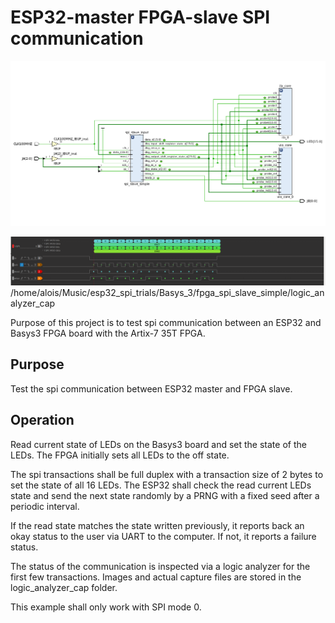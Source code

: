ESP32-master FPGA-slave SPI communication
=========================================
![Captured communication](./logic_analyzer_cap/From_vivado/schematic.png)


![Captured communication](./logic_analyzer_cap/with_fpga/full_duplex.png)
/home/alois/Music/esp32_spi_trials/Basys_3/fpga_spi_slave_simple/logic_analyzer_cap

Purpose of this project is to test spi communication between an ESP32 and Basys3 FPGA board with the Artix-7 35T FPGA.

## Purpose 

Test the spi communication between ESP32 master and FPGA slave.

## Operation

Read current state of LEDs on the Basys3 board and set the state of the LEDs. The FPGA initially sets all LEDs to the off state.

The spi transactions shall be full duplex with a transaction size of 2 bytes to set the state of all 16 LEDs. The ESP32 shall check the read current LEDs state and send the next state randomly by a PRNG with a fixed seed after a periodic interval.

If the read state matches the state written previously, it reports back an okay status to the user via UART to the computer. If not, it reports a failure status.

The status of the communication is inspected via a logic analyzer for the first few transactions. Images and actual capture files are stored in the logic_analyzer_cap folder.

This example shall only work with SPI mode 0.


